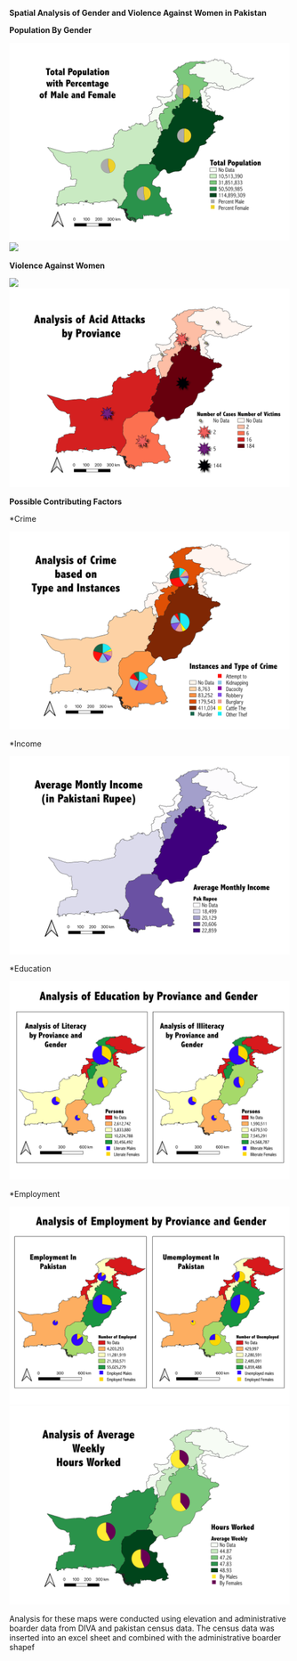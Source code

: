 **Spatial Analysis of Gender and Violence Against Women in Pakistan**


**Population By Gender**

<img src="/images/Total_Pop.png"/>
<img src="/images/Pop51_16.gif"/>


**Violence Against Women**

<img src="/images/GVB.png"/>
<img src="/images/Acid_attacks.png"/>

**Possible Contributing Factors**

*Crime

<img src="/images/Crimes.png"/>

*Income

<img src="/images/income.png"/>

*Education

<img src="/images/Education_Total.png"/>

*Employment

<img src="/images/Employ.png"/>
<img src="/images/Hours.png"/>

Analysis for these maps were conducted using elevation and administrative boarder data 
from DIVA and pakistan census data. The census data was inserted into an excel sheet and 
combined with the administrative boarder shapef
